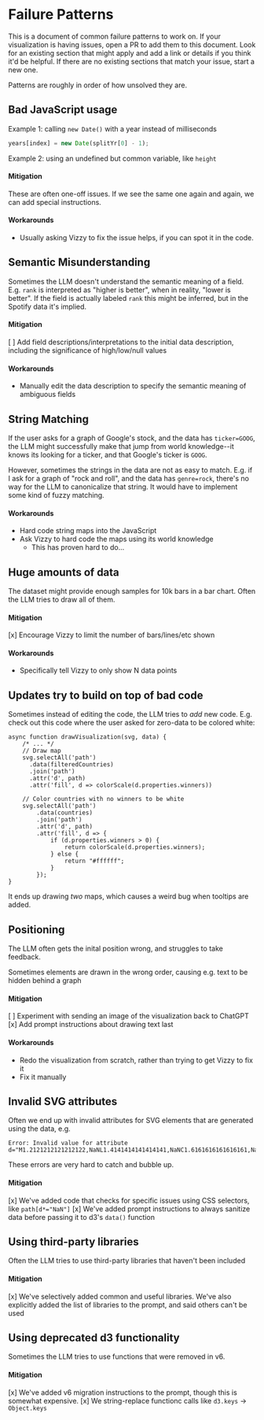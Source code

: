# Failure Patterns
This is a document of common failure patterns to work on. If your visualization is having issues, open a PR
to add them to this document. Look for an existing section that might apply and add a link or details if
you think it'd be helpful. If there are no existing sections that match your issue, start a new one.

Patterns are roughly in order of how unsolved they are.

## Bad JavaScript usage

Example 1: calling `new Date()` with a year instead of milliseconds
```js
years[index] = new Date(splitYr[0] - 1);
```

Example 2: using an undefined but common variable, like `height`

#### Mitigation
These are often one-off issues. If we see the same one again and again, we can
add special instructions.

#### Workarounds
* Usually asking Vizzy to fix the issue helps, if you can spot it in the code.

## Semantic Misunderstanding
Sometimes the LLM doesn't understand the semantic meaning of a field. E.g. `rank` is interpreted
as "higher is better", when in reality, "lower is better". If the field is actually labeled `rank`
this might be inferred, but in the Spotify data it's implied.

#### Mitigation
[ ] Add field descriptions/interpretations to the initial data description, including the
significance of high/low/null values

#### Workarounds
* Manually edit the data description to specify the semantic meaning of ambiguous fields

## String Matching
If the user asks for a graph of Google's stock, and the data has `ticker=GOOG`, the LLM
might successfully make that jump from world knowledge--it knows its looking for a ticker,
and that Google's ticker is `GOOG`.

However, sometimes the strings in the data are not as easy to match. E.g. if I ask for a graph of
"rock and roll", and the data has `genre=rock`, there's no way for the LLM to canonicalize that
string. It would have to implement some kind of fuzzy matching.

#### Workarounds
* Hard code string maps into the JavaScript
* Ask Vizzy to hard code the maps using its world knowledge
  * This has proven hard to do...

## Huge amounts of data
The dataset might provide enough samples for 10k bars in a bar chart. Often the LLM tries to
draw all of them.

#### Mitigation
[x] Encourage Vizzy to limit the number of bars/lines/etc shown

#### Workarounds
* Specifically tell Vizzy to only show N data points

## Updates try to build on top of bad code
Sometimes instead of editing the code, the LLM tries to _add_ new code. E.g. check out this
code where the user asked for zero-data to be colored white:

```
async function drawVisualization(svg, data) {
    /* ... */
    // Draw map
    svg.selectAll('path')
      .data(filteredCountries)
      .join('path')
      .attr('d', path)
      .attr('fill', d => colorScale(d.properties.winners))

    // Color countries with no winners to be white
    svg.selectAll('path')
        .data(countries)
        .join('path')
        .attr('d', path)
        .attr('fill', d => {
            if (d.properties.winners > 0) {
                return colorScale(d.properties.winners);
            } else {
                return "#ffffff";
            }
        });
}
```

It ends up drawing _two_ maps, which causes a weird bug when tooltips are added.

## Positioning
The LLM often gets the inital position wrong, and struggles to take feedback.

Sometimes elements are drawn in the wrong order, causing e.g. text to be hidden behind a graph

#### Mitigation
[ ] Experiment with sending an image of the visualization back to ChatGPT
[x] Add prompt instructions about drawing text last

#### Workarounds
* Redo the visualization from scratch, rather than trying to get Vizzy to fix it
* Fix it manually

## Invalid SVG attributes
Often we end up with invalid attributes for SVG elements that are generated using the data, e.g.
```
Error: Invalid value for attribute d="M1.2121212121212122,NaNL1.4141414141414141,NaNC1.6161616161616161,NaN,2.0202020202020203,NaN,2.4242424...
```
These errors are very hard to catch and bubble up.

#### Mitigation
[x] We've added code that checks for specific issues using CSS selectors, like `path[d*="NaN"]`
[x] We've added prompt instructions to always sanitize data before passing it to d3's `data()` function

## Using third-party libraries
Often the LLM tries to use third-party libraries that haven't been included

#### Mitigation
[x] We've selectively added common and useful libraries. We've also explicitly added the list
of libraries to the prompt, and said others can't be used

## Using deprecated d3 functionality
Sometimes the LLM tries to use functions that were removed in v6.

#### Mitigation
[x] We've added v6 migration instructions to the prompt, though this is somewhat expensive.
[x] We string-replace functionc calls like `d3.keys` -> `Object.keys`


